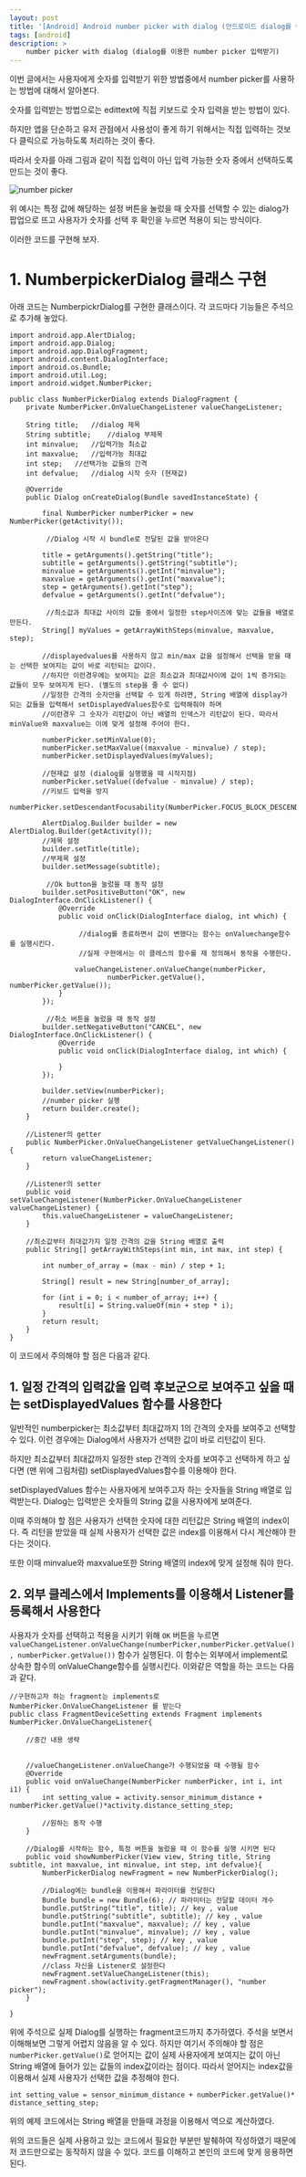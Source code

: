 ```yaml
---
layout: post
title: '[Android] Android number picker with dialog (안드로이드 dialog를 이용한 number picker 입력 받기)'
tags: [android]
description: >
    number picker with dialog (dialog를 이용한 number picker 입력받기)
---
```


이번 글에서는 사용자에게 숫자를 입력받기 위한 방법중에서 number picker를 사용하는 방법에 대해서 알아본다.

숫자를 입력받는 방법으로는 edittext에 직접 키보드로 숫자 입력을 받는 방법이 있다. 

하지만 앱을 단순하고 유저 관점에서 사용성이 좋게 하기 위해서는 직접 입력하는 것보다 클릭으로 가능하도록 처리하는 것이 좋다.

따라서 숫자를 아래 그림과 같이 직접 입력이 아닌 입력 가능한 숫자 중에서 선택하도록 만드는 것이 좋다.

![number picker](https://i.imgur.com/xd8fsQi.jpg)

위 예시는 특정 값에 해당하는 설정 버튼을 눌렀을 때 숫자를 선택할 수 있는 dialog가 팝업으로 뜨고 사용자가 숫자를 선택 후 확인을 누르면 적용이 되는 방식이다. 

이러한 코드를 구현해 보자.

# 1. NumberpickerDialog 클래스 구현

아래 코드는 NumberpickrDialog를 구현한 클래스이다. 각 코드마다 기능들은 주석으로 추가해 놓았다. 

```
import android.app.AlertDialog;
import android.app.Dialog;
import android.app.DialogFragment;
import android.content.DialogInterface;
import android.os.Bundle;
import android.util.Log;
import android.widget.NumberPicker;

public class NumberPickerDialog extends DialogFragment {
    private NumberPicker.OnValueChangeListener valueChangeListener;

    String title;	//dialog 제목
    String subtitle;	//dialog 부제목
    int minvalue;	//입력가능 최소값
    int maxvalue;	//입력가능 최대값
    int step;	//선택가능 값들의 간격
    int defvalue;	//dialog 시작 숫자 (현재값)

    @Override
    public Dialog onCreateDialog(Bundle savedInstanceState) {

        final NumberPicker numberPicker = new NumberPicker(getActivity());

		 //Dialog 시작 시 bundle로 전달된 값을 받아온다
		 
        title = getArguments().getString("title");
        subtitle = getArguments().getString("subtitle");
        minvalue = getArguments().getInt("minvalue");
        maxvalue = getArguments().getInt("maxvalue");
        step = getArguments().getInt("step");
        defvalue = getArguments().getInt("defvalue");

		 //최소값과 최대값 사이의 값들 중에서 일정한 step사이즈에 맞는 값들을 배열로 만든다.
        String[] myValues = getArrayWithSteps(minvalue, maxvalue, step);
        
        //displayedvalues를 사용하지 않고 min/max 값을 설정해서 선택을 받을 때는 선택한 보여지는 값이 바로 리턴되는 값이다. 
        //하지만 이런경우에는 보여지는 값은 최소값과 최대값사이에 값이 1씩 증가되는 값들이 모두 보여지게 된다. (별도의 step을 줄 수 없다)
        //일정한 간격의 숫자만을 선택할 수 있게 하려면, String 배열에 display가 되는 값들을 입력해서 setDisplayedValues함수로 입력해줘야 하며
        //이런경우 그 숫자가 리턴값이 아닌 배열의 인덱스가 리턴값이 된다. 따라서 minValue와 maxvalue는 이에 맞게 설정해 주어야 한다.
        
        numberPicker.setMinValue(0);
        numberPicker.setMaxValue((maxvalue - minvalue) / step);
        numberPicker.setDisplayedValues(myValues);
        
        //현재값 설정 (dialog를 실행했을 때 시작지점)
        numberPicker.setValue((defvalue - minvalue) / step);
        //키보드 입력을 방지
        numberPicker.setDescendantFocusability(NumberPicker.FOCUS_BLOCK_DESCENDANTS);

        AlertDialog.Builder builder = new AlertDialog.Builder(getActivity());
        //제목 설정
        builder.setTitle(title);
        //부제목 설정
        builder.setMessage(subtitle);

		 //Ok button을 눌렀을 때 동작 설정
        builder.setPositiveButton("OK", new DialogInterface.OnClickListener() {
            @Override
            public void onClick(DialogInterface dialog, int which) {
            
				 //dialog를 종료하면서 값이 변했다는 함수는 onValuechange함수를 실행시킨다. 
				 //실제 구현에서는 이 클레스의 함수를 재 정의해서 동작을 수행한다.
				 
                valueChangeListener.onValueChange(numberPicker,
                        numberPicker.getValue(), numberPicker.getValue());
            }
        });

		 //취소 버튼을 눌렀을 때 동작 설정
        builder.setNegativeButton("CANCEL", new DialogInterface.OnClickListener() {
            @Override
            public void onClick(DialogInterface dialog, int which) {

            }
        });

        builder.setView(numberPicker);
		//number picker 실행
        return builder.create();
    }

	//Listener의 getter
    public NumberPicker.OnValueChangeListener getValueChangeListener() {
        return valueChangeListener;
    }

	//Listener의 setter
    public void setValueChangeListener(NumberPicker.OnValueChangeListener valueChangeListener) {
        this.valueChangeListener = valueChangeListener;
    }

	//최소값부터 최대값가지 일정 간격의 값을 String 배열로 출력
    public String[] getArrayWithSteps(int min, int max, int step) {

        int number_of_array = (max - min) / step + 1;

        String[] result = new String[number_of_array];

        for (int i = 0; i < number_of_array; i++) {
            result[i] = String.valueOf(min + step * i);
        }
        return result;
    }
}
```

이 코드에서 주의해야 할 점은 다음과 같다. 

## 1. 일정 간격의 입력값을 입력 후보군으로 보여주고 싶을 때는 setDisplayedValues 함수를 사용한다

일반적인 numberpicker는 최소값부터 최대값까지 1의 간격의 숫자를 보여주고 선택할 수 있다. 이런 경우에는 Dialog에서 사용자가 선택한 값이 바로 리턴값이 된다. 

하지만 최소값부터 최대값까지 일정한 step 간격의 숫자를 보여주고 선택하게 하고 싶다면 (맨 위에 그림처럼) setDisplayedValues함수를 이용해야 한다. 

setDisplayedValues 함수는 사용자에게 보여주고자 하는 숫자들을 String 배열로 입력받는다. Dialog는 입력받은 숫자들의 String 값을 사용자에게 보여준다. 

이때 주의해야 할 점은 사용자가 선택한 숫자에 대한 리턴값은 String 배열의 index이다. 즉 리턴을 받았을 때 실제 사용자가 선택한 값은 index를 이용해서 다시 계산해야 한다는 것이다. 

또한 이때 minvalue와 maxvalue또한 String 배열의 index에 맞게 설정해 줘야 한다. 

## 2. 외부 클레스에서 Implements를 이용해서 Listener를 등록해서 사용한다

사용자가 숫자를 선택하고 적용을 시키기 위해 `OK` 버튼을 누르면 `valueChangeListener.onValueChange(numberPicker,numberPicker.getValue(), numberPicker.getValue())` 함수가 실행된다. 이 함수는 외부에서 implement로 상속한 함수의 onValueChange함수를 실행시킨다. 이와같은 역할을 하는 코드는 다음과 같다. 

```
//구현하고자 하는 fragment는 implements로 NumberPicker.OnValueChangeListener 를 받는다
public class FragmentDeviceSetting extends Fragment implements NumberPicker.OnValueChangeListener{

	//중간 내용 생략


	//valueChangeListener.onValueChange가 수행되었을 때 수행될 함수
    @Override
    public void onValueChange(NumberPicker numberPicker, int i, int i1) {
		int setting_value = activity.sensor_minimum_distance + numberPicker.getValue()*activity.distance_setting_step;

		//원하는 동작 수행
	}

	//Dialog를 시작하는 함수, 특정 버튼을 눌렀을 때 이 함수를 실행 시키면 된다
    public void showNumberPicker(View view, String title, String subtitle, int maxvalue, int minvalue, int step, int defvalue){
        NumberPickerDialog newFragment = new NumberPickerDialog();

		//Dialog에는 bundle을 이용해서 파라미터를 전달한다
        Bundle bundle = new Bundle(6); // 파라미터는 전달할 데이터 개수
        bundle.putString("title", title); // key , value
        bundle.putString("subtitle", subtitle); // key , value
        bundle.putInt("maxvalue", maxvalue); // key , value
        bundle.putInt("minvalue", minvalue); // key , value
        bundle.putInt("step", step); // key , value
        bundle.putInt("defvalue", defvalue); // key , value
        newFragment.setArguments(bundle);
        //class 자신을 Listener로 설정한다
        newFragment.setValueChangeListener(this);
        newFragment.show(activity.getFragmentManager(), "number picker");
    }

}
```

위에 주석으로 실제 Dialog를 실행하는 fragment코드까지 추가하였다. 주석을 보면서 이해해보면 그렇게 어렵지 않음을 알 수 있다. 하지만 여기서 주의해야 할 점은 `numberPicker.getValue()`로 얻어지는 값이 실제 사용자에게 보여지는 값이 아닌 String 배열에 들어가 있는 값들의 index값이라는 점이다. 따라서 얻어지는 index값을 이용해서 실제 사용자가 선택한 값을 추정해야 한다. 

```
int setting_value = sensor_minimum_distance + numberPicker.getValue()* distance_setting_step;
```

위의 예제 코드에서는 String 배열을 만들때 과정을 이용해서 역으로 계산하였다. 

위의 코드들은 실제 사용하고 있는 코드에서 필요한 부분만 발췌하여 작성하였기 때문에 저 코드만으로는 동작하지 않을 수 있다. 코드를 이해하고 본인의 코드에 맞게 응용하면 된다.
